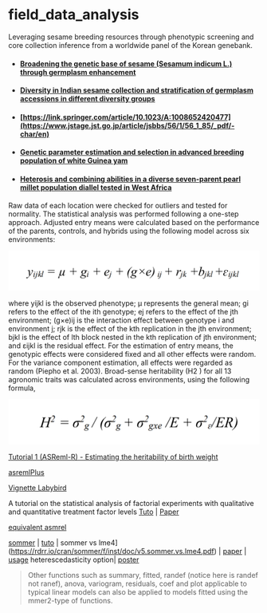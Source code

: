# field_data_analysis


Leveraging sesame breeding resources through phenotypic screening and core collection inference from a worldwide panel of the Korean genebank.

- #### [Broadening the genetic base of sesame (Sesamum indicum L.) through germplasm enhancement](https://www.cambridge.org/core/journals/plant-genetic-resources/article/broadening-the-genetic-base-of-sesame-sesamum-indicum-l-through-germplasm-enhancement/8F5A35415966AA813B3484EA291CCC40)


- #### [Diversity in Indian sesame collection and stratification of germplasm accessions in different diversity groups](https://link.springer.com/article/10.1023/A:1008652420477)


- #### [https://link.springer.com/article/10.1023/A:1008652420477](https://www.jstage.jst.go.jp/article/jsbbs/56/1/56_1_85/_pdf/-char/en)









- #### [Genetic parameter estimation and selection in advanced breeding population of white Guinea yam](https://www.tandfonline.com/doi/pdf/10.1080/15427528.2021.1881012)






- #### [Heterosis and combining abilities in a diverse seven-parent pearl millet population diallel tested in West Africa](https://assets.researchsquare.com/files/rs-232609/v1_stamped.pdf)




Raw data of each location were checked for outliers and tested for normality. The statistical analysis was performed following a one-step approach. Adjusted entry means were calculated based on the performance of the parents, controls, and hybrids using the following model across six environments:



   ![eq1](https://github.com/Yedomon/field_data_analysis/blob/main/equation1.PNG?raw=true)






where yijkl is the observed phenotype; µ represents the general mean; gi refers to the effect of the ith genotype; ej refers to the effect of the jth environment; (g×e)ij is the interaction effect between genotype i and environment j; rjk is the effect of the kth replication in the jth environment; bjkl is the effect of lth block nested in the kth replication of jth environment; and εijkl is the residual effect. For the estimation of entry means, the genotypic effects were considered fixed and all other effects were random. For the variance component estimation, all effects were regarded as random (Piepho et al. 2003). Broad-sense heritability (H2 ) for all 13 agronomic traits was calculated
across environments, using the following formula,

![eq2](https://github.com/Yedomon/field_data_analysis/blob/main/equation2.PNG?raw=true)



[Tutorial 1 (ASReml-R) - Estimating the heritability of birth weight](https://www.wildanimalmodels.org/tiki-download_wiki_attachment.php?attId=3)



[asremlPlus](https://github.com/briencj/asremlPlus)


[Vignette Labybird](https://github.com/briencj/asremlPlus/blob/master/vignettes/Ladybird.asreml.pdf)


A tutorial on the statistical analysis of factorial experiments with qualitative and quantitative treatment factor levels [Tuto](https://cran.r-project.org/web/packages/agriTutorial/vignettes/agriTutorialVignette.pdf) | [Paper](https://onlinelibrary.wiley.com/doi/full/10.1111/jac.12267)



[equivalent asmrel](https://stats.stackexchange.com/questions/18709/lme4-or-other-open-source-r-package-code-equivalent-to-asreml-r)

[sommer](https://www.rdocumentation.org/packages/sommer/versions/4.1.2/vignettes/v5.sommer.vs.lme4.Rmd)  | [tuto](https://rdrr.io/cran/sommer/) | sommer vs lme4](https://rdrr.io/cran/sommer/f/inst/doc/v5.sommer.vs.lme4.pdf)  | [paper](https://journals.plos.org/plosone/article?id=10.1371/journal.pone.0156744) | [usage](http://finzi.psych.upenn.edu/R/library/sommer/html/mmer2.html) heterescedasticity option| [poster](https://ausbiometric2019.org/posters/Sam_Rogers_IBS_poster.pdf)


> Other functions such as summary, fitted, randef (notice here is randef not ranef), anova, variogram, residuals, coef and plot applicable to typical linear models can also be applied to models fitted using the mmer2-type of functions.
